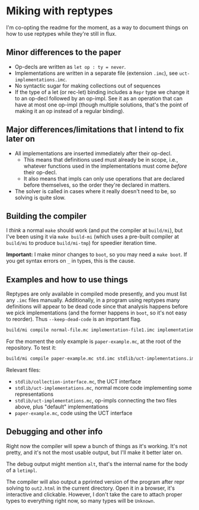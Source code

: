 # Miking with reptypes

I'm co-opting the readme for the moment, as a way to document things
on how to use reptypes while they're still in flux.

## Minor differences to the paper
* Op-decls are written as `let op : ty = never`.
* Implementations are written in a separate file (extension `.imc`),
  see `uct-implementations.imc`.
* No syntactic sugar for making collections out of sequences
* If the type of a let (or rec-let) binding includes a `Repr` type we
  change it to an op-decl followed by an op-impl. See it as an
  operation that can have at most one op-impl (though multiple
  solutions, that's the point of making it an op instead of a regular
  binding).

## Major differences/limitations that I intend to fix later on
* All implementations are inserted immediately after their op-decl.
  * This means that definitions used must already be in scope, i.e.,
    whatever functions used in the implementations must come *before*
    their op-decl.
  * It also means that impls can only use operations that are declared
    before themselves, so the order they're declared in matters.
* The solver is called in cases where it really doesn't need to be, so
  solving is quite slow.

## Building the compiler

I *think* a normal `make` should work (and put the compiler at
`build/mi`), but I've been using it via `make build-mi` (which uses a
pre-built compiler at `build/mi` to produce `build/mi-tmp`) for
speedier iteration time.

**Important:** I make minor changes to `boot`, so you may need a `make
boot`. If you get syntax errors on `_` in types, this is the cause.

## Examples and how to use things

Reptypes are only available in compiled mode presently, and you must
list any `.imc` files manually. Additionally, in a program using
reptypes many definitions will appear to be dead code since that
analysis happens before we pick implementations (and the former
happens in `boot`, so it's not easy to reorder). Thus
`--keep-dead-code` is an important flag.

```bash
build/mi compile normal-file.mc implementation-file1.imc implementation-file2.imc --keep-dead-code
```

For the moment the only example is `paper-example.mc`, at the root of
the repository. To test it:

```bash
build/mi compile paper-example.mc std.imc stdlib/uct-implementations.imc --keep-dead-code
```

Relevant files:
- `stdlib/collection-interface.mc`, the UCT interface
- `stdlib/uct-implementations.mc`, normal mcore code implementing some representations
- `stdlib/uct-implementations.mc`, op-impls connecting the two files above, plus "default" implementations
- `paper-example.mc`, code using the UCT interface

## Debugging and other info

Right now the compiler will spew a bunch of things as it's
working. It's not pretty, and it's not the most usable output, but
I'll make it better later on.

The debug output might mention `alt`, that's the internal name for the
body of a `letimpl`.

The compiler will also output a pprinted version of the program after
repr solving to `out2.html` in the current directory. Open it in a
browser, it's interactive and clickable. However, I don't take the
care to attach proper types to everything right now, so many types
will be `Unknown`.
